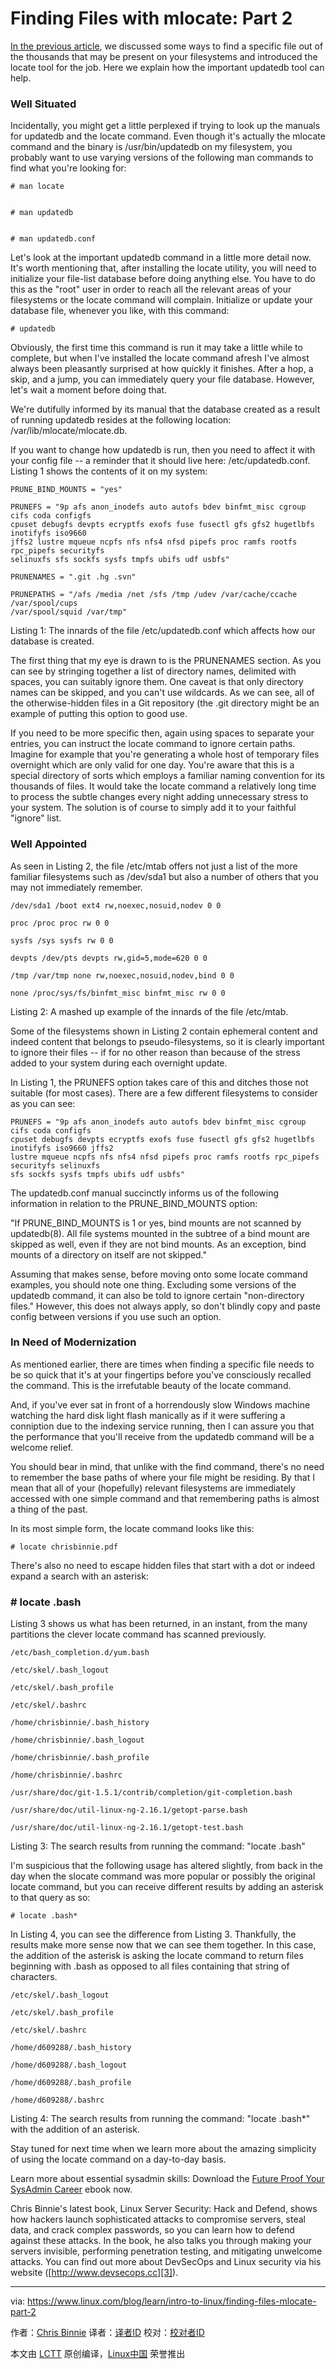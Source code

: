 Finding Files with mlocate: Part 2
======
[In the previous article][1], we discussed some ways to find a specific file out of the thousands that may be present on your filesystems and introduced the locate tool for the job. Here we explain how the important updatedb tool can help.

### Well Situated

Incidentally, you might get a little perplexed if trying to look up the manuals for updatedb and the locate command. Even though it's actually the mlocate command and the binary is /usr/bin/updatedb on my filesystem, you probably want to use varying versions of the following man commands to find what you're looking for:
```
# man locate


# man updatedb


# man updatedb.conf

```

Let's look at the important updatedb command in a little more detail now. It's worth mentioning that, after installing the locate utility, you will need to initialize your file-list database before doing anything else. You have to do this as the "root" user in order to reach all the relevant areas of your filesystems or the locate command will complain. Initialize or update your database file, whenever you like, with this command:
```
# updatedb
```

Obviously, the first time this command is run it may take a little while to complete, but when I've installed the locate command afresh I've almost always been pleasantly surprised at how quickly it finishes. After a hop, a skip, and a jump, you can immediately query your file database. However, let's wait a moment before doing that.

We're dutifully informed by its manual that the database created as a result of running updatedb resides at the following location: /var/lib/mlocate/mlocate.db.

If you want to change how updatedb is run, then you need to affect it with your config file -- a reminder that it should live here: /etc/updatedb.conf. Listing 1 shows the contents of it on my system:
```
PRUNE_BIND_MOUNTS = "yes"

PRUNEFS = "9p afs anon_inodefs auto autofs bdev binfmt_misc cgroup cifs coda configfs
cpuset debugfs devpts ecryptfs exofs fuse fusectl gfs gfs2 hugetlbfs inotifyfs iso9660
jffs2 lustre mqueue ncpfs nfs nfs4 nfsd pipefs proc ramfs rootfs rpc_pipefs securityfs
selinuxfs sfs sockfs sysfs tmpfs ubifs udf usbfs"

PRUNENAMES = ".git .hg .svn"

PRUNEPATHS = "/afs /media /net /sfs /tmp /udev /var/cache/ccache /var/spool/cups
/var/spool/squid /var/tmp"
```

Listing 1: The innards of the file /etc/updatedb.conf which affects how our database is created.

The first thing that my eye is drawn to is the PRUNENAMES section. As you can see by stringing together a list of directory names, delimited with spaces, you can suitably ignore them. One caveat is that only directory names can be skipped, and you can't use wildcards. As we can see, all of the otherwise-hidden files in a Git repository (the .git directory might be an example of putting this option to good use.

If you need to be more specific then, again using spaces to separate your entries, you can instruct the locate command to ignore certain paths. Imagine for example that you're generating a whole host of temporary files overnight which are only valid for one day. You're aware that this is a special directory of sorts which employs a familiar naming convention for its thousands of files. It would take the locate command a relatively long time to process the subtle changes every night adding unnecessary stress to your system. The solution is of course to simply add it to your faithful "ignore" list.

### Well Appointed

As seen in Listing 2, the file /etc/mtab offers not just a list of the more familiar filesystems such as /dev/sda1 but also a number of others that you may not immediately remember.
```
/dev/sda1 /boot ext4 rw,noexec,nosuid,nodev 0 0

proc /proc proc rw 0 0

sysfs /sys sysfs rw 0 0

devpts /dev/pts devpts rw,gid=5,mode=620 0 0

/tmp /var/tmp none rw,noexec,nosuid,nodev,bind 0 0

none /proc/sys/fs/binfmt_misc binfmt_misc rw 0 0
```

Listing 2: A mashed up example of the innards of the file /etc/mtab.

Some of the filesystems shown in Listing 2 contain ephemeral content and indeed content that belongs to pseudo-filesystems, so it is clearly important to ignore their files -- if for no other reason than because of the stress added to your system during each overnight update.

In Listing 1, the PRUNEFS option takes care of this and ditches those not suitable (for most cases). There are a few different filesystems to consider as you can see:
```
PRUNEFS = "9p afs anon_inodefs auto autofs bdev binfmt_misc cgroup cifs coda configfs
cpuset debugfs devpts ecryptfs exofs fuse fusectl gfs gfs2 hugetlbfs inotifyfs iso9660 jffs2
lustre mqueue ncpfs nfs nfs4 nfsd pipefs proc ramfs rootfs rpc_pipefs securityfs selinuxfs
sfs sockfs sysfs tmpfs ubifs udf usbfs"
```

The updatedb.conf manual succinctly informs us of the following information in relation to the PRUNE_BIND_MOUNTS option:

"If PRUNE_BIND_MOUNTS is 1 or yes, bind mounts are not scanned by updatedb(8).  All file systems mounted in the subtree of a bind mount are skipped as well, even if they are not bind mounts.  As an exception, bind mounts of a directory on itself are not skipped."

Assuming that makes sense, before moving onto some locate command examples, you should note one thing. Excluding some versions of the updatedb command, it can also be told to ignore certain "non-directory files." However, this does not always apply, so don't blindly copy and paste config between versions if you use such an option.

### In Need of Modernization

As mentioned earlier, there are times when finding a specific file needs to be so quick that it's at your fingertips before you've consciously recalled the command. This is the irrefutable beauty of the locate command.

And, if you've ever sat in front of a horrendously slow Windows machine watching the hard disk light flash manically as if it were suffering a conniption due to the indexing service running, then I can assure you that the performance that you'll receive from the updatedb command will be a welcome relief.

You should bear in mind, that unlike with the find command, there's no need to remember the base paths of where your file might be residing. By that I mean that all of your (hopefully) relevant filesystems are immediately accessed with one simple command and that remembering paths is almost a thing of the past.

In its most simple form, the locate command looks like this:
```
# locate chrisbinnie.pdf
```

There's also no need to escape hidden files that start with a dot or indeed expand a search with an asterisk:

### # locate .bash

Listing 3 shows us what has been returned, in an instant, from the many partitions the clever locate command has scanned previously.
```
/etc/bash_completion.d/yum.bash

/etc/skel/.bash_logout

/etc/skel/.bash_profile

/etc/skel/.bashrc

/home/chrisbinnie/.bash_history

/home/chrisbinnie/.bash_logout

/home/chrisbinnie/.bash_profile

/home/chrisbinnie/.bashrc

/usr/share/doc/git-1.5.1/contrib/completion/git-completion.bash

/usr/share/doc/util-linux-ng-2.16.1/getopt-parse.bash

/usr/share/doc/util-linux-ng-2.16.1/getopt-test.bash
```

Listing 3: The search results from running the command: "locate .bash"

I'm suspicious that the following usage has altered slightly, from back in the day when the slocate command was more popular or possibly the original locate command, but you can receive different results by adding an asterisk to that query as so:
```
# locate .bash*
```

In Listing 4, you can see the difference from Listing 3. Thankfully, the results make more sense now that we can see them together. In this case, the addition of the asterisk is asking the locate command to return files beginning with .bash as opposed to all files containing that string of characters.
```
/etc/skel/.bash_logout

/etc/skel/.bash_profile

/etc/skel/.bashrc

/home/d609288/.bash_history

/home/d609288/.bash_logout

/home/d609288/.bash_profile

/home/d609288/.bashrc
```

Listing 4: The search results from running the command: "locate .bash*" with the addition of an asterisk.

Stay tuned for next time when we learn more about the amazing simplicity of using the locate command on a day-to-day basis.

Learn more about essential sysadmin skills: Download the [Future Proof Your SysAdmin Career][2] ebook now.

Chris Binnie's latest book, Linux Server Security: Hack and Defend, shows how hackers launch sophisticated attacks to compromise servers, steal data, and crack complex passwords, so you can learn how to defend against these attacks. In the book, he also talks you through making your servers invisible, performing penetration testing, and mitigating unwelcome attacks. You can find out more about DevSecOps and Linux security via his website ([http://www.devsecops.cc][3]).

--------------------------------------------------------------------------------

via: https://www.linux.com/blog/learn/intro-to-linux/finding-files-mlocate-part-2

作者：[Chris Binnie][a]
译者：[译者ID](https://github.com/译者ID)
校对：[校对者ID](https://github.com/校对者ID)

本文由 [LCTT](https://github.com/LCTT/TranslateProject) 原创编译，[Linux中国](https://linux.cn/) 荣誉推出

[a]:https://www.linux.com/users/chrisbinnie
[1]:https://www.linux.com/blog/learn/intro-to-linux/2017/11/finding-files-mlocate
[2]:https://go.pardot.com/l/6342/2017-07-17/3vwshv?utm_source=linco&utm_medium=blog&utm_campaign=sysadmin&utm_content=promo
[3]:http://www.devsecops.cc/
